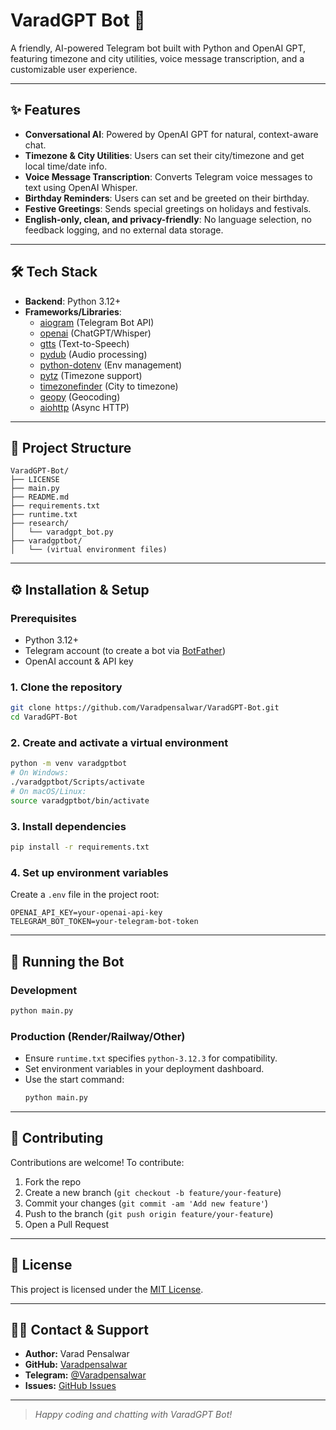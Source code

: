 # VaradGPT Bot 🤖

A friendly, AI-powered Telegram bot built with Python and OpenAI GPT, featuring timezone and city utilities, voice message transcription, and a customizable user experience.

---

## ✨ Features

- **Conversational AI**: Powered by OpenAI GPT for natural, context-aware chat.
- **Timezone & City Utilities**: Users can set their city/timezone and get local time/date info.
- **Voice Message Transcription**: Converts Telegram voice messages to text using OpenAI Whisper.
- **Birthday Reminders**: Users can set and be greeted on their birthday.
- **Festive Greetings**: Sends special greetings on holidays and festivals.
- **English-only, clean, and privacy-friendly**: No language selection, no feedback logging, and no external data storage.

---

## 🛠️ Tech Stack

- **Backend**: Python 3.12+
- **Frameworks/Libraries**:
  - [aiogram](https://docs.aiogram.dev/) (Telegram Bot API)
  - [openai](https://github.com/openai/openai-python) (ChatGPT/Whisper)
  - [gtts](https://pypi.org/project/gTTS/) (Text-to-Speech)
  - [pydub](https://github.com/jiaaro/pydub) (Audio processing)
  - [python-dotenv](https://pypi.org/project/python-dotenv/) (Env management)
  - [pytz](https://pypi.org/project/pytz/) (Timezone support)
  - [timezonefinder](https://pypi.org/project/timezonefinder/) (City to timezone)
  - [geopy](https://pypi.org/project/geopy/) (Geocoding)
  - [aiohttp](https://docs.aiohttp.org/) (Async HTTP)

---

## 📁 Project Structure

```text
VaradGPT-Bot/
├── LICENSE
├── main.py
├── README.md
├── requirements.txt
├── runtime.txt
├── research/
│   └── varadgpt_bot.py
├── varadgptbot/
│   └── (virtual environment files)
```

---

## ⚙️ Installation & Setup

### **Prerequisites**
- Python 3.12+
- Telegram account (to create a bot via [BotFather](https://core.telegram.org/bots#botfather))
- OpenAI account & API key

### **1. Clone the repository**
```bash
git clone https://github.com/Varadpensalwar/VaradGPT-Bot.git
cd VaradGPT-Bot
```

### **2. Create and activate a virtual environment**
```bash
python -m venv varadgptbot
# On Windows:
./varadgptbot/Scripts/activate
# On macOS/Linux:
source varadgptbot/bin/activate
```

### **3. Install dependencies**
```bash
pip install -r requirements.txt
```

### **4. Set up environment variables**
Create a `.env` file in the project root:
```env
OPENAI_API_KEY=your-openai-api-key
TELEGRAM_BOT_TOKEN=your-telegram-bot-token
```

---

## 🚀 Running the Bot

### **Development**
```bash
python main.py
```

### **Production (Render/Railway/Other)**
- Ensure `runtime.txt` specifies `python-3.12.3` for compatibility.
- Set environment variables in your deployment dashboard.
- Use the start command:
  ```bash
  python main.py
  ```

---

## 📝 Contributing

Contributions are welcome! To contribute:
1. Fork the repo
2. Create a new branch (`git checkout -b feature/your-feature`)
3. Commit your changes (`git commit -am 'Add new feature'`)
4. Push to the branch (`git push origin feature/your-feature`)
5. Open a Pull Request

---

## 📄 License

This project is licensed under the [MIT License](LICENSE).

---

## 🙋‍♂️ Contact & Support

- **Author:** Varad Pensalwar
- **GitHub:** [Varadpensalwar](https://github.com/Varadpensalwar)
- **Telegram:** [@Varadpensalwar](https://t.me/Varadpensalwar)
- **Issues:** [GitHub Issues](https://github.com/Varadpensalwar/VaradGPT-Bot/issues)

---

> _Happy coding and chatting with VaradGPT Bot!_ 